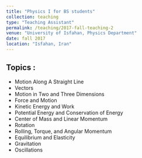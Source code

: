 ```yaml
---
title: "Physics I for BS students"
collection: teaching
type: "Teaching Assistant"
permalink: /teaching/2017-fall-teaching-2
venue: "University of Isfahan, Physics Department"
date: fall 2017
location: "Isfahan, Iran"
---
```

Topics :
---------
- Motion Along A Straight Line
- Vectors 
- Motion in Two and Three Dimensions
- Force and Motion
- Kinetic Energy and Work
- Potential Energy and Conservation of Energy
- Center of Mass and Linear Momentum
- Rotation 
- Rolling, Torque, and Angular Momentum
- Equilibrium and Elasticity
- Gravitation 
- Oscillations


